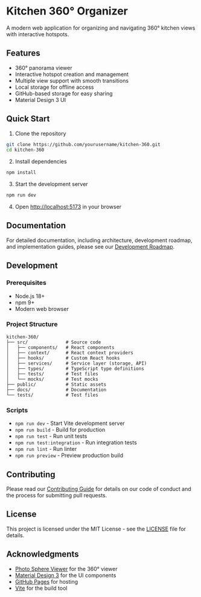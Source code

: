 # Kitchen 360° Organizer

A modern web application for organizing and navigating 360° kitchen views with interactive hotspots.

## Features

- 360° panorama viewer
- Interactive hotspot creation and management
- Multiple view support with smooth transitions
- Local storage for offline access
- GitHub-based storage for easy sharing
- Material Design 3 UI

## Quick Start

1. Clone the repository
```bash
git clone https://github.com/yourusername/kitchen-360.git
cd kitchen-360
```

2. Install dependencies
```bash
npm install
```

3. Start the development server
```bash
npm run dev
```

4. Open [http://localhost:5173](http://localhost:5173) in your browser

## Documentation

For detailed documentation, including architecture, development roadmap, and implementation guides, please see our [Development Roadmap](docs/DEVELOPMENT_ROADMAP.md).

## Development

### Prerequisites
- Node.js 18+
- npm 9+
- Modern web browser

### Project Structure
```
kitchen-360/
├── src/              # Source code
│   ├── components/   # React components
│   ├── context/      # React context providers
│   ├── hooks/        # Custom React hooks
│   ├── services/     # Service layer (storage, API)
│   ├── types/        # TypeScript type definitions
│   ├── tests/        # Test files
│   └── mocks/        # Test mocks
├── public/           # Static assets
├── docs/             # Documentation
└── tests/            # Test files
```

### Scripts
- `npm run dev` - Start Vite development server
- `npm run build` - Build for production
- `npm run test` - Run unit tests
- `npm run test:integration` - Run integration tests
- `npm run lint` - Run linter
- `npm run preview` - Preview production build

## Contributing

Please read our [Contributing Guide](docs/guides/CONTRIBUTING.md) for details on our code of conduct and the process for submitting pull requests.

## License

This project is licensed under the MIT License - see the [LICENSE](LICENSE) file for details.

## Acknowledgments

- [Photo Sphere Viewer](https://photo-sphere-viewer.js.org/) for the 360° viewer
- [Material Design 3](https://m3.material.io/) for the UI components
- [GitHub Pages](https://pages.github.com/) for hosting
- [Vite](https://vitejs.dev/) for the build tool